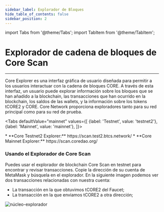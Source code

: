 ```yaml
---
sidebar_label: Explorador de Bloques
hide_table_of_contents: false
sidebar_position: 2
---
```


import Tabs from '@theme/Tabs';
import TabItem from '@theme/TabItem';

# Explorador de cadena de bloques de Core Scan

---

Core Explorer es una interfaz gráfica de usuario diseñada para permitir a los usuarios interactuar con la cadena de bloques CORE. A través de esta interfaz, un usuario puede explorar información sobre los bloques que se han añadido a la blockchain, las transacciones que han ocurrido en la blockchain, los saldos de las wallets, y la información sobre los tokens tCORE2 y CORE. Core Network proporciona exploradores tanto para su red principal como para su red de prueba.

<Tabs defaultValue="mainnet" values={[ {label: 'Testnet', value: 'testnet2'}, {label: 'Mainnet', value: 'mainnet'}, ]}>

<TabItem value="testnet2">
    * **Core Testnet2 Explorer:** https://scan.test2.btcs.network/
</TabItem>

<TabItem value="mainnet">
    * **Core Mainnet Explorer:** https://scan.coredao.org/
</TabItem>

</Tabs>

### Usando el Explorador de Core Scan

Puedes usar el explorador de blockchain Core Scan en testnet para encontrar y revisar transacciones. Copie la dirección de su cuenta de MetaMask y búsquela en el explorador. En la siguiente imagen podemos ver dos transacciones relacionadas con nuestra cuenta:

- La transacción en la que obtuvimos tCORE2 del Faucet;
- La transacción en la que enviamos tCORE2 a otra dirección;

![núcleo-explorador](../../static/img/core-explorer.png)
